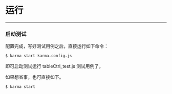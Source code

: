 
# 运行
-----------------

### 启动测试

配置完成，写好测试用例之后，直接运行如下命令：

```sh
$ karma start karma.config.js
```
即可启动测试运行 tableCtrl_test.js 测试用例了。

如果想省事，也可直接如下。
```sh
$ karma start
```

